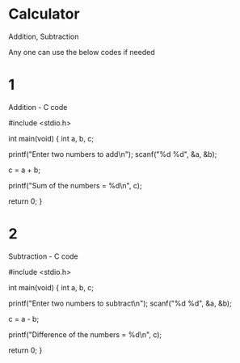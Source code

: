 # Calculator
Addition, Subtraction

Any one can use the below codes if needed
# 1
Addition - C code

#include  <stdio.h>

int main(void)
{
   int a, b, c;
   
   printf("Enter two numbers to add\n");
   scanf("%d %d", &a, &b);
   
   c = a + b;
   
   printf("Sum of the numbers = %d\n", c);
   
   return 0;
}
# 2
Subtraction - C code

#include  <stdio.h>

int main(void)
{
   int a, b, c;
   
   printf("Enter two numbers to subtract\n");
   scanf("%d %d", &a, &b);
   
   c = a - b;
   
   printf("Difference of the numbers = %d\n", c);
   
   return 0;
}
